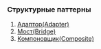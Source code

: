 ### Структурные паттерны

1. [Адаптор(Adapter)](adapter/README.md)
2. [Мост(Bridge)](bridge/README.md)
3. [Компоновщик(Composite)](composite/README.md)
